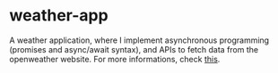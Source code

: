 # weather-app
A weather application, where I implement asynchronous programming (promises and async/await syntax), and APIs to fetch data from the openweather website.
For more informations, check [this](https://www.theodinproject.com/lessons/node-path-javascript-weather-app).
